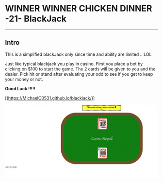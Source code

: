 # WINNER WINNER CHICKEN DINNER -21- BlackJack
---
## Intro

This is a simplified blackJack only since time and ability are limited .. LOL 

Just like typical blackjack you play in casino.
First you place a bet by clicking on $100 to start the game. The 2 cards will be given to you and the dealer. Pick hit or stand after evaluating your odd to see if you get to keep your money or not. 

**Good Luck !!!!!** 

[(https://MichaelC0531.github.io/blackjack/)]

![Screenshot](screenshot.png)


